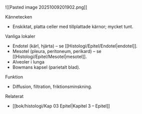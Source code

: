 ![[Pasted image 20251009201902.png]]

Kännetecken
- Enskiktat, platta celler med tillplattade kärnor; mycket tunt.

Vanliga lokaler
- Endotel (kärl, hjärta) – se [[Histologi/Epitel/Endotel|endotel]].
- Mesotel (pleura, peritoneum, perikard) – se [[Histologi/Epitel/Mesotel|mesotel]].
- Alveoler i lunga
- Bowmans kapsel (parietalt blad).

Funktion
- Diffusion, filtration, friktionsminskning.

Relaterat
- [[bok/histologi/Kap 03 Epitel|Kapitel 3 – Epitel]]

